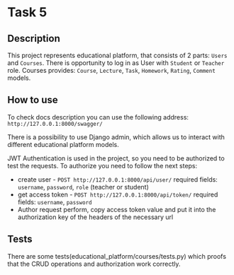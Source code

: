 # Task 5
## Description
This project represents educational platform, that consists of 2 parts: `Users` and `Courses`.
There is opportunity to log in as User with `Student` or `Teacher` role.
Courses provides: `Course`, `Lecture`, `Task`, `Homework`, `Rating`, `Comment` models.

## How to use
To check docs description you can use the following address: `http://127.0.0.1:8000/swagger/`

There is a possibility to use Django admin, which allows us to interact with different educational platform models.

JWT Authentication is used in the project, so you need to be authorized to test the requests. To authorize you need to follow the next steps:
* create user - `POST http://127.0.0.1:8000/api/user/`
    required fields: `username`, `password`, `role` (teacher or student)
* get access token - `POST http://127.0.0.1:8000/api/token/`
    required fields: `username`, `password`
* Author request perform, copy access token value and put it into the authorization key of the headers of the necessary url

## Tests
There are some tests(educational_platform/courses/tests.py) which proofs that the CRUD operations and authorization work correctly.
